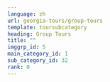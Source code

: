 ```yaml
---
language: zh
url: georgia-tours/group-tours
template: toursubcategory
heading: Group Tours
title: ""
imggrp_id: 5
main_category_id: 1
sub_category_id: 32
rank: 0
---
```

<div class="row content-row"><!-- 2228 (0)-->

</div>

